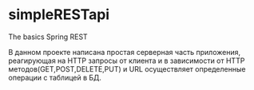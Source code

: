 # simpleRESTapi
The basics Spring REST

В данном проекте написана простая серверная часть приложения,
реагирующая на HTTP запросы от клиента и в зависимости от HTTP методов(GET,POST,DELETE,PUT) 
и URL осуществляет определенные операции с таблицей в БД.


